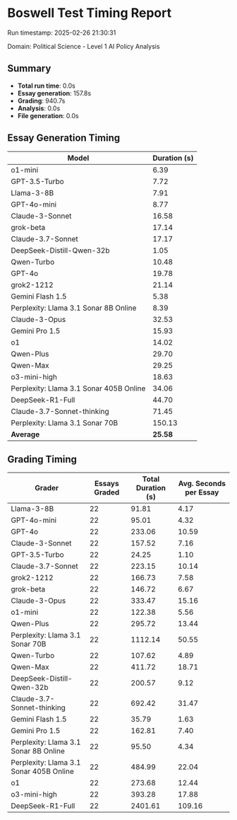 # Boswell Test Timing Report

Run timestamp: 2025-02-26 21:30:31

Domain: Political Science - Level 1 AI Policy Analysis

## Summary

- **Total run time**: 0.0s
- **Essay generation**: 157.8s
- **Grading**: 940.7s
- **Analysis**: 0.0s
- **File generation**: 0.0s

## Essay Generation Timing

| Model | Duration (s) |
|-------|-------------|
| o1-mini | 6.39 |
| GPT-3.5-Turbo | 7.72 |
| Llama-3-8B | 7.91 |
| GPT-4o-mini | 8.77 |
| Claude-3-Sonnet | 16.58 |
| grok-beta | 17.14 |
| Claude-3.7-Sonnet | 17.17 |
| DeepSeek-Distill-Qwen-32b | 1.05 |
| Qwen-Turbo | 10.48 |
| GPT-4o | 19.78 |
| grok2-1212 | 21.14 |
| Gemini Flash 1.5 | 5.38 |
| Perplexity: Llama 3.1 Sonar 8B Online | 8.39 |
| Claude-3-Opus | 32.53 |
| Gemini Pro 1.5 | 15.93 |
| o1 | 14.02 |
| Qwen-Plus | 29.70 |
| Qwen-Max | 29.25 |
| o3-mini-high | 18.63 |
| Perplexity: Llama 3.1 Sonar 405B Online | 34.06 |
| DeepSeek-R1-Full | 44.70 |
| Claude-3.7-Sonnet-thinking | 71.45 |
| Perplexity: Llama 3.1 Sonar 70B | 150.13 |
| **Average** | **25.58** |

## Grading Timing

| Grader | Essays Graded | Total Duration (s) | Avg. Seconds per Essay |
|--------|---------------|-------------------|------------------------|
| Llama-3-8B | 22 | 91.81 | 4.17 |
| GPT-4o-mini | 22 | 95.01 | 4.32 |
| GPT-4o | 22 | 233.06 | 10.59 |
| Claude-3-Sonnet | 22 | 157.52 | 7.16 |
| GPT-3.5-Turbo | 22 | 24.25 | 1.10 |
| Claude-3.7-Sonnet | 22 | 223.15 | 10.14 |
| grok2-1212 | 22 | 166.73 | 7.58 |
| grok-beta | 22 | 146.72 | 6.67 |
| Claude-3-Opus | 22 | 333.47 | 15.16 |
| o1-mini | 22 | 122.38 | 5.56 |
| Qwen-Plus | 22 | 295.72 | 13.44 |
| Perplexity: Llama 3.1 Sonar 70B | 22 | 1112.14 | 50.55 |
| Qwen-Turbo | 22 | 107.62 | 4.89 |
| Qwen-Max | 22 | 411.72 | 18.71 |
| DeepSeek-Distill-Qwen-32b | 22 | 200.57 | 9.12 |
| Claude-3.7-Sonnet-thinking | 22 | 692.42 | 31.47 |
| Gemini Flash 1.5 | 22 | 35.79 | 1.63 |
| Gemini Pro 1.5 | 22 | 162.81 | 7.40 |
| Perplexity: Llama 3.1 Sonar 8B Online | 22 | 95.50 | 4.34 |
| Perplexity: Llama 3.1 Sonar 405B Online | 22 | 484.99 | 22.04 |
| o1 | 22 | 273.68 | 12.44 |
| o3-mini-high | 22 | 393.28 | 17.88 |
| DeepSeek-R1-Full | 22 | 2401.61 | 109.16 |